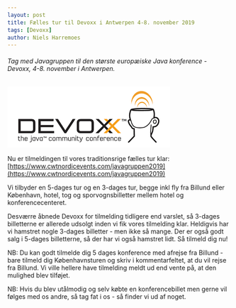 ```yaml
---
layout: post
title: Fælles tur til Devoxx i Antwerpen 4-8. november 2019
tags: [Devoxx]
author: Niels Harremoes
---
```



###### Tag med Javagruppen til den største europæiske Java konference - Devoxx, 4-8. november i Antwerpen.

![devoxx](/assets/img/posts/2019/devoxx.png)

Nu er tilmeldingen til vores traditionsrige fælles tur klar:
[https://www.cwtnordicevents.com/javagruppen2019](https://www.cwtnordicevents.com/javagruppen2019)

Vi tilbyder en 5-dages tur og en 3-dages tur, begge inkl fly fra Billund eller København, hotel, tog og sporvognsbilletter mellem hotel og konferencecenteret.

Desværre åbnede Devoxx for tilmelding tidligere end varslet, så 3-dages billetterne er allerede udsolgt inden vi fik vores tilmelding klar. Heldigvis har vi hamstret nogle 3-dages billetter - men ikke så mange. 
Der er også godt salg i 5-dages billetterne, så der har vi også hamstret lidt. Så tilmeld dig nu!

NB: Du kan godt tilmelde dig 5 dages konference med afrejse fra Billund - bare tilmeld dig Københavnsturen og skriv i kommentarfeltet, at du vil rejse fra Billund. Vi ville hellere have tilmelding meldt ud end vente på, at den mulighed blev tilføjet.

NB: Hvis du blev utålmodig og selv købte en konferencebillet men gerne vil følges med os andre, så tag fat i os - så finder vi ud af noget.

